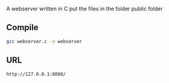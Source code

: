 A webserver written in C put the files in the folder public folder

## Compile
```bash
gcc webserver.c -o webserver
```

## URL
```bash
http://127.0.0.1:8080/